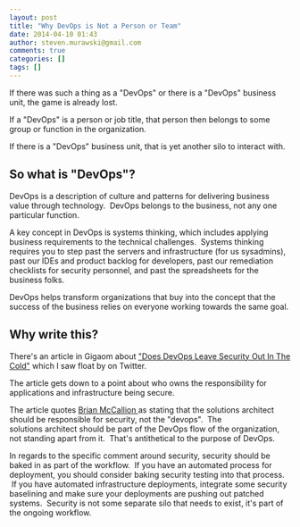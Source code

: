 ```yaml
---
layout: post
title: "Why DevOps is Not a Person or Team"
date: 2014-04-10 01:43
author: steven.murawski@gmail.com
comments: true
categories: []
tags: []
---
```



If there was such a thing as a "DevOps" or there is a "DevOps" business unit, the game is already lost.


If a "DevOps" is a person or job title, that person then belongs to some group or function in the organization.


If there is a "DevOps" business unit, that is yet another silo to interact with.


## So what is "DevOps"?



DevOps is a description of culture and patterns for delivering business value through technology. &nbsp;DevOps belongs to the business, not any one particular function. &nbsp;


A key concept in DevOps is systems thinking, which includes applying business requirements to the technical challenges. &nbsp;Systems thinking requires you to step past the servers and infrastructure (for us sysadmins), past our IDEs and product backlog for developers, past our remediation checklists for security personnel, and past the spreadsheets for the business folks.


DevOps helps transform organizations that buy into the concept that the success of the business relies on everyone working towards the same goal.


## Why write this?



There's an article in Gigaom about ["Does DevOps Leave Security Out In The Cold"](http://gigaom.com/2014/03/12/does-devops-leave-security-out-in-the-cold/)&nbsp;which I saw float by on Twitter.


The article gets down to a point about who owns the responsibility for applications and infrastructure being secure. &nbsp;


The article quotes [Brian McCallion&nbsp;](https://twitter.com/BrianMcCallion)as stating that the solutions architect should be responsible for security, not the "devops". &nbsp;The solutions&nbsp;architect should be part of the DevOps flow of the organization, not standing apart from it. &nbsp;That's antithetical to the purpose of DevOps.


In regards to the specific comment around security, security should be baked in as part of the workflow. &nbsp;If you have an automated process for deployment, you should consider baking security testing into that process. &nbsp;If you have automated infrastructure deployments, integrate some security baselining and make sure your deployments are pushing out patched systems. &nbsp;Security is not some separate silo that needs to exist, it's part of the ongoing workflow.

